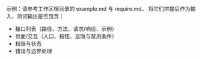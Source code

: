 示例：请参考工作区根目录的 example.md 与 require.md。
将它们拼接后作为输入，测试输出是否包含：
- 接口列表（路径、方法、请求/响应、示例）
- 页面/交互（入口、按钮、显隐与禁用条件）
- 权限与状态
- 错误与边界处理


